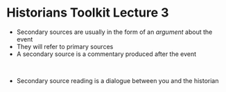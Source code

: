 # Historians Toolkit Lecture 3

- Secondary sources are usually in the form of an *argument* about the event
- They will refer to primary sources
- A secondary source is a commentary produced after the event

</br>

- Secondary source reading is a dialogue between you and the historian
